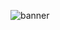 
![banner](https://blogger.googleusercontent.com/img/a/AVvXsEi1jcaQpEuIH0Z6iJ6PVFjYYsORPrxW1jaatdI-wI3F6vTF2ZeakasqyXYENi6NkdCpg6XJDo7XSCJyXpDdgi54W82lkjQqp6DHp3COAh_HYOJm3TvjhiEzwxzVfh5wzV0OIeu3JLwlBmEe4uxmfxCR020DfWVBwFMLm9wU59EzAzLTZRO5i02qCW-XuQ)
